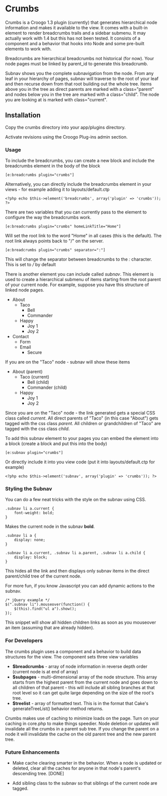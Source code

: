 Crumbs
=====

Crumbs is a Croogo 1.3 plugin (currently) that generates hierarchical node information and makes it available to the view. It comes with a built-in element to render breadcrumbs trails and a sidebar submenu. It may actually work with 1.4 but this has not been tested. It consists of a component and a behavior that hooks into Node and some pre-built elements to work with.

Breadcrumbs are hierarchical breadcrumbs not historical (for now). Your node pages must be linked by parent_id to generate this breadcrumb. 

Subnav shows you the complete subnavigation from the node. From any leaf in your hierarchy of pages, subnav will traverse to the root of your leaf and then recurse down from that root building out the whole tree. Items above you in the tree as direct parents are marked with a class="parent" and nodes below you in the tree are marked with a class="child". The node you are looking at is marked with class="current".

Installation
--------------
Copy the crumbs directory into your app/plugins directory.

Activate revisions using the Croogo Plug-ins admin section.

### Usage ###

To include the breadcrumbs, you can create a new block and include the breadcrumbs element in the body of the block

	[e:breadcrumbs plugin="crumbs"]

Alternatively, you can directly include the breadcrumbs element in your views - for example adding it to layouts/default.ctp 

	<?php echo $this->element('breadcrumbs', array('plugin' => 'crumbs')); ?>

There are two variables that you can currently pass to the element to configure the way the breadcrumbs work. 

	[e:breadcrumbs plugin="crumbs" homeLinkTitle="Home"]

Will set the root link to the word "Home" in all cases (this is the default). The root link always points back to "/" on the server.

	[e:breadcrumbs plugin="crumbs" separator=":"]

This will change the separator between breadcrumbs to the *:* character. This is set to */* by default

There is another element you can include called *subnav*. This element is used to create a hierarchical submenu of items starting from the root parent of your current node. For example, suppose you have this structure of linked node pages.

* About
	* Taco
		* Bell
		* Commander
	* Happy
		* Joy 1
		* Joy 2
* Contact
	* Form
	* Email
		* Secure


If you are on the "Taco" node - subnav will show these items

* About (parent)
	* Taco (current)
		* Bell (child)
		* Commander (child)
	* Happy
		* Joy 1
		* Joy 2

Since you are on the "Taco" node - the link generated gets a special CSS class called *current*. All direct parents of "Taco" (in this case "About") gets tagged with the css class *parent*. All children or grandchildren of "Taco" are tagged with the css class *child*. 

To add this subnav element to your pages you can embed the element into a block (create a block and put this into the body)

	[e:subnav plugin="crumbs"]

Or directly include it into you view code (put it into layouts/default.ctp for example)

	<?php echo $this->element('subnav', array('plugin' => 'crumbs')); ?>

### Styling the Subnav ###
You can do a few neat tricks with the style on the subnav using CSS. 

	.subnav li a.current {
		font-weight: bold;
	}

Makes the current node in the subnav **bold**.

	.subnav li a {
		display: none;
	}

	.subnav li a.current, .subnav li a.parent, .subnav li a.child {
		display: block;
	}

This hides all the link and then displays only subnav items in the direct parent/child tree of the current node.

For more fun, if you know Javascript you can add dynamic actions to the subnav.

	/* jQuery example */
	$(".subnav li").mouseover(function() {
		$(this).find("ul a").show();
	});

This snippet will show all hidden children links as soon as you mouseover an item (assuming that are already hidden).

### For Developers ###

The crumbs plugin uses a component and a behavior to build data structures for the view.  The component sets three view variables 

* **$breadcrumbs** - array of node information in reverse depth order (current node is at end of array)
* **$subpages** - multi-dimensional array of the node structure. This array starts from the highest parent from the current node and goes down to all children of that parent - this will include all sibling branches at that root level so it can get quite large depending on the size of the root's tree.
* **$treelist** - array of formatted text. This is in the format that Cake's generateTreeList() behavior method returns.

Crumbs makes use of caching to minimize loads on the page. Turn on your caching in core.php to make things speedier. Node deletion or updates will invalidate all the crumbs in a parent sub tree. If you change the parent on a node it will invalidate the cache on the old parent tree and the new parent tree.

### Future Enhancements ###

* Make cache clearing smarter in the behavior. When a node is updated or deleted, clear all the caches for anyone in that node's parent's descending tree. [DONE]

* Add sibling class to the subnav so that siblings of the current node are tagged.

